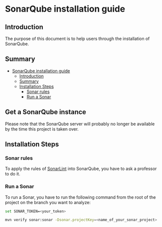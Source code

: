# SonarQube installation guide

## Introduction

The purpose of this document is to help users through the installation of
SonarQube.

## Summary

- [SonarQube installation guide](#sonarqube-installation-guide)
  - [Introduction](#introduction)
  - [Summary](#summary)
  - [Installation Steps](#installation-steps)
    - [Sonar rules](#sonar-rules)
    - [Run a Sonar](#run-a-sonar)

## Get a SonarQube instance

Please note that the SonarQube server will probably no longer be available by
the time this project is taken over.

## Installation Steps

### Sonar rules

To apply the rules of [SonarLint](sonarlint_guide_QLT_PFE_.pdf) into SonarQube,
you have to ask a professor to do it.

### Run a Sonar

To run a Sonar, you have to run the following command from the root of the
project on the branch you want to analyze:

```bash
set SONAR_TOKEN=<your_token>
```

```bash
mvn verify sonar:sonar -Dsonar.projectKey=<name_of_your_sonar_project> -Dsonar.host.url="<url_of_your_sonarqube_instance>/sonar" -Dsonar.login=%SONAR_TOKEN% -Dsonar.exclusions=**/JMapViewer-master/**,**/*_test.go,**/view/**
```

